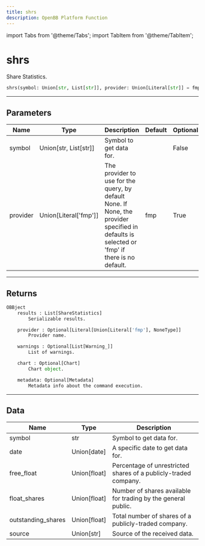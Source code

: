 ```yaml
---
title: shrs
description: OpenBB Platform Function
---
```


import Tabs from '@theme/Tabs';
import TabItem from '@theme/TabItem';

# shrs

Share Statistics.

```python wordwrap
shrs(symbol: Union[str, List[str]], provider: Union[Literal[str]] = fmp)
```

---

## Parameters

<Tabs>
<TabItem value="standard" label="Standard">

| Name | Type | Description | Default | Optional |
| ---- | ---- | ----------- | ------- | -------- |
| symbol | Union[str, List[str]] | Symbol to get data for. |  | False |
| provider | Union[Literal['fmp']] | The provider to use for the query, by default None. If None, the provider specified in defaults is selected or 'fmp' if there is no default. | fmp | True |
</TabItem>

</Tabs>

---

## Returns

```python wordwrap
OBBject
    results : List[ShareStatistics]
        Serializable results.

    provider : Optional[Literal[Union[Literal['fmp'], NoneType]]
        Provider name.

    warnings : Optional[List[Warning_]]
        List of warnings.

    chart : Optional[Chart]
        Chart object.

    metadata: Optional[Metadata]
        Metadata info about the command execution.
```

---

## Data

<Tabs>
<TabItem value="standard" label="Standard">

| Name | Type | Description |
| ---- | ---- | ----------- |
| symbol | str | Symbol to get data for. |
| date | Union[date] | A specific date to get data for. |
| free_float | Union[float] | Percentage of unrestricted shares of a publicly-traded company. |
| float_shares | Union[float] | Number of shares available for trading by the general public. |
| outstanding_shares | Union[float] | Total number of shares of a publicly-traded company. |
| source | Union[str] | Source of the received data. |
</TabItem>

</Tabs>

